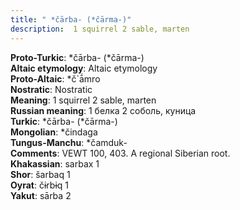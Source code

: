 ```yaml
---
title: " *čārba- (*čārma-)"
description:  1 squirrel 2 sable, marten
---
```


<strong>Proto-Turkic</strong>:  *čārba- (*čārma-)<br>
<strong>Altaic etymology</strong>:  Altaic etymology<br>
<strong> Proto-Altaic</strong>:  *č`ā́mro<br>
<strong>Nostratic</strong>:  Nostratic<br>
<strong>Meaning</strong>:  1 squirrel 2 sable, marten<br>
<strong>Russian meaning</strong>:  1 белка 2 соболь, куница<br>
<strong>Turkic</strong>:  *čārba- (*čārma-)<br>
<strong>Mongolian</strong>:  *čindaga<br>
<strong>Tungus-Manchu</strong>:  *čamduk-<br>
<strong>Comments</strong>:  VEWT 100, 403. A regional Siberian root.<br>
<strong>Khakassian</strong>:  sarbax 1<br>
<strong>Shor</strong>:  šarbaq 1<br>
<strong>Oyrat</strong>:  čɨrbɨq 1<br>
<strong>Yakut</strong>:  sārba 2<br>


